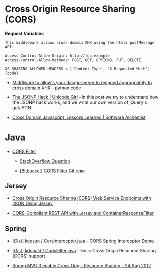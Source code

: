 # Cross Origin Resource Sharing (CORS)

**Request Variables**

```
This middleware allows cross-domain XHR using the html5 postMessage API.

Access-Control-Allow-Origin: http://foo.example
Access-Control-Allow-Methods: POST, GET, OPTIONS, PUT, DELETE

XS_SHARING_ALLOWED_HEADERS = ['Content-Type', 'X-Requested-With']{code}
```


* [Middlware to allow's your django server to respond appropriately to cross domain XHR](https://gist.github.com/barrabinfc/426829) - python code

* [The JSONP Hack | Unicode Girl](http://www.unicodegirl.com/jsonp-hack.html) -  In this post we try to understand how the JSONP hack works, and we write our own version of jQuery's getJSON.

* [Cross Domain Javascript, Lessons Learned | Software Alchemist](http://avalanche123.com/blog/2011/10/10/cross-domain-javascript-lessons-learned/)


# Java

* [CORS Filter](http://software.dzhuvinov.com/cors-filter.html)

  * [StackOverflow Question](http://stackoverflow.com/questions/11096195/spring-and-http-options-request/16021886#16021886)

  * [[Bitbucket] CORS Filter Git repo](https://bitbucket.org/thetransactioncompany/cors-filter)

## Jersey

* [Cross Origin Resource Sharing (CORS) Web Service Endpoints with JSON Using Jersey](http://www.iceycake.com/2012/06/cross-origin-resource-sharing-cors-json-web-service-endpoints-using-jersey/)

* [CORS-Compliant REST API with Jersey and ContainerResponseFilter](http://blog.usul.org/cors-compliant-rest-api-with-jersey-and-containerresponsefilter/)

## Spring

* [[Gist] keesun / CorsInterceptor.java](https://gist.github.com/keesun/2245179) - CORS Spring Interceptor Demo

* [[Gist] kdonald / CorisFilter.java](https://gist.github.com/kdonald/2232095) - Basic Cross Origin Resource Sharing (CORS) support

* [Spring MVC 3 enable Cross Origin Resource Sharing - 24 Aug 2012](http://vraidsys.com/2012/08/spring-mvc-3-enable-cross-origin-resource-sharing/)

